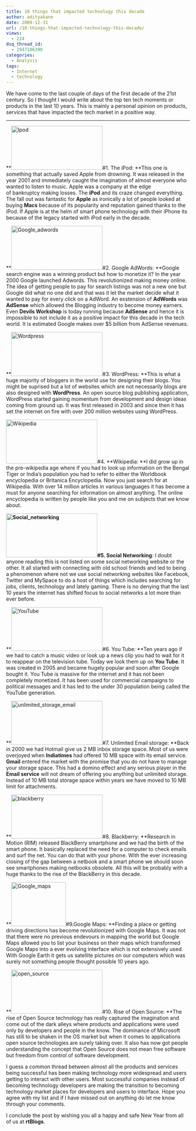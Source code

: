 ```yaml
---
title: 10 things that impacted technology this decade
author: adityakane
date: 2009-12-31
url: /10-things-that-impacted-technology-this-decade/
views:
  - 224
dsq_thread_id:
  - 2947106390
categories:
  - Analysis
tags:
  - Internet
  - technology
---
```

We have come to the last couple of days of the first decade of the 21st century. So I thought I would write about the top ten tech moments or products in the last 10 years. This is mainly a personal opinion on products, services that have impacted the tech market in a positive way.

** **

**<img class="size-full wp-image-18352 alignright" title="Ipod" src="http://cdn.devilsworkshop.org/files/2009/12/Ipod.png" alt="Ipod" width="250" height="120" />#1. The iPod: **This one is something that actually saved Apple from drowning. It was released in the year 2001 and immediately caught the imagination of almost everyone who wanted to listen to music. Apple was a company at the edge of bankruptcy making losses. The **iPod** and its craze changed everything. The fall out was fantastic for **Apple** as ironically a lot of people looked at buying **Macs** because of its popularity and reputation gained thanks to the iPod. If Apple is at the helm of smart phone technology with their iPhone its because of the legacy started with iPod early in the decade.

**<img class="alignright size-full wp-image-18353" title="Google_adwords" src="http://cdn.devilsworkshop.org/files/2009/12/Google_adwords.png" alt="Google_adwords" width="250" height="120" />#2. Google AdWords: **Google search engine was a winning product but how to monetize it? In the year 2000 Google launched Adwords. This revolutionized making money online. The idea of getting people to pay for search listings was not a new one but Google did what no one did and that was it let the market decide what it wanted to pay for every click on a AdWord. An exstension of **AdWords** was **AdSense** which allowed the Blogging industry to become money earners. Even **Devils Workshop** is today running because **AdSense** and hence it is impossible to not include it as a positive impact for this decade in the tech world. It is estimated Google makes over $5 billion from AdSense revenues.

**<img class="alignright size-full wp-image-18356" title="Wordpress" src="http://cdn.devilsworkshop.org/files/2009/12/Wordpress.png" alt="Wordpress" width="250" height="120" />#3. WordPress: **This is what a huge majority of bloggers in the world use for designing their blogs. You might be suprised but a lot of websites which are not necessarily blogs are also designed with **WordPress**. An open source blog publishing application, WordPress started gaining momentum from development and design ideas coming from ground up. It was first released in 2003 and since then it has set the internet on fire with over 200 million websites using WordPress.

<img class="size-full wp-image-18357 alignright" title="Wikipedia" src="http://cdn.devilsworkshop.org/files/2009/12/Wikipedia.png" alt="Wikipedia" width="250" height="120" />#4. **Wikipedia: **I did grow up in the pre-wikipedia age where if you had to look up information on the Bengal Tiger or India&#8217;s population you had to refer to either the Worldbook encyclopedia or Britanica Encyclopedia. Now you just search for at Wikipedia. With over 14 million articles in various languages it has become a must for anyone searching for information on almost anything. The online encyclopedia is written by people like you and me on subjects that we know about.

**<img class="size-full wp-image-18358 alignright" title="Social_networking" src="http://cdn.devilsworkshop.org/files/2009/12/Social_networking.png" alt="Social_networking" width="250" height="120" />#5. Social Networking**: I doubt anyone reading this is not listed on some social networking website or the other. It all started with connecting with old school friends and led to being a phenomenon where not we use social networking websites like Facebook, Twitter and MySpace to do a host of things which includes searching for jobs, clients, technology and lately gaming. There is no denying that the last 10 years the internet has shifted focus to social networks a lot more than ever before.

**<img class="size-full wp-image-18359 alignright" title="YouTube" src="http://cdn.devilsworkshop.org/files/2009/12/YouTube.png" alt="YouTube" width="250" height="120" />#6. You Tube: **Ten years ago if we had to catch a music video or look up a news clip you had to wait for it to reappear on the television tube. Today we look them up on **You Tube**. It was created in 2005 and became hugely popular and soon after Google bought it. You Tube is massive for the internet and it has not been completely monetized. It has been used for commercial campaigns to political messages and it has led to the under 30 population being called the YouTube generation.

**<img class="alignright size-full wp-image-18360" title="unlimited_storage_email" src="http://cdn.devilsworkshop.org/files/2009/12/unlimited_storage_email.png" alt="unlimited_storage_email" width="250" height="120" />#7. Unlimited Email storage: **Back in 2000 we had Hotmail give us 2 MB inbox storage space. Most of us were overjoyed when **Indiatimes** had offered 10 MB space with its email service. **Gmail** entered the market with the promise that you do not have to manage your storage space. This had a domino effect and any serious player in the **Email service** will not dream of offering you anything but unlimited storage. Instead of 10 MB total storage space within years we have moved to 10 MB limit for attachments.

**<img class="alignright size-full wp-image-18363" title="blackberry" src="http://cdn.devilsworkshop.org/files/2009/12/blackberry.png" alt="blackberry" width="250" height="120" />#8. Blackberry: **Research in Motion (RIM) released BlackBerry smartphone and we had the birth of the smart phone. It basically replaced the need for a computer to check emails and surf the net. You can do that with your phone. With the ever increasing closing of the gap between a netbook and a smart phone we should soon see smartphones making netbooks obsolete. All this will be probably with a huge thanks to the rise of the BlackBerry in this decade.

**<img class="size-full wp-image-18361 alignright" title="Google_maps" src="http://cdn.devilsworkshop.org/files/2009/12/Google_maps.png" alt="Google_maps" width="150" height="120" />#9.Google Maps: **Finding a place or getting driving directions has become revolutionized with Google Maps. It was not that there were no previous endevours in mapping the world but Google Maps allowed you to list your business on their maps which transformed Google Maps into a ever evolving interface which is not extensively used. With Google Earth it gets us satellite pictures on our computers which was surely not something people thought possible 10 years ago.

**<img class="size-full wp-image-18362 alignright" title="open_source" src="http://cdn.devilsworkshop.org/files/2009/12/open_source.png" alt="open_source" width="250" height="120" />#10. Rise of Open Source: **The rise of Open Source technology has really captured the imagination and come out of the dark alleys where products and applications were used only by developers and people in the know. The dominance of Microsoft has still to be shaken in the OS market but when it comes to applications open source technologies are surely taking over. It also has now got people understanding the concept that Open Source does not mean free software but freedom from control of software development.

I guess a common thread between almost all the products and services being successful has been making technology more widespread and users getting to interact with other users. Most successful companies instead of becoming technology developers are making the transition to becoming technology market places for developers and users to interface. Hope you agree with my list and if I have missed out on anything do let me know through your comments.

I conclude the post by wishing you all a happy and safe New Year from all of us at **rtBlogs**.
